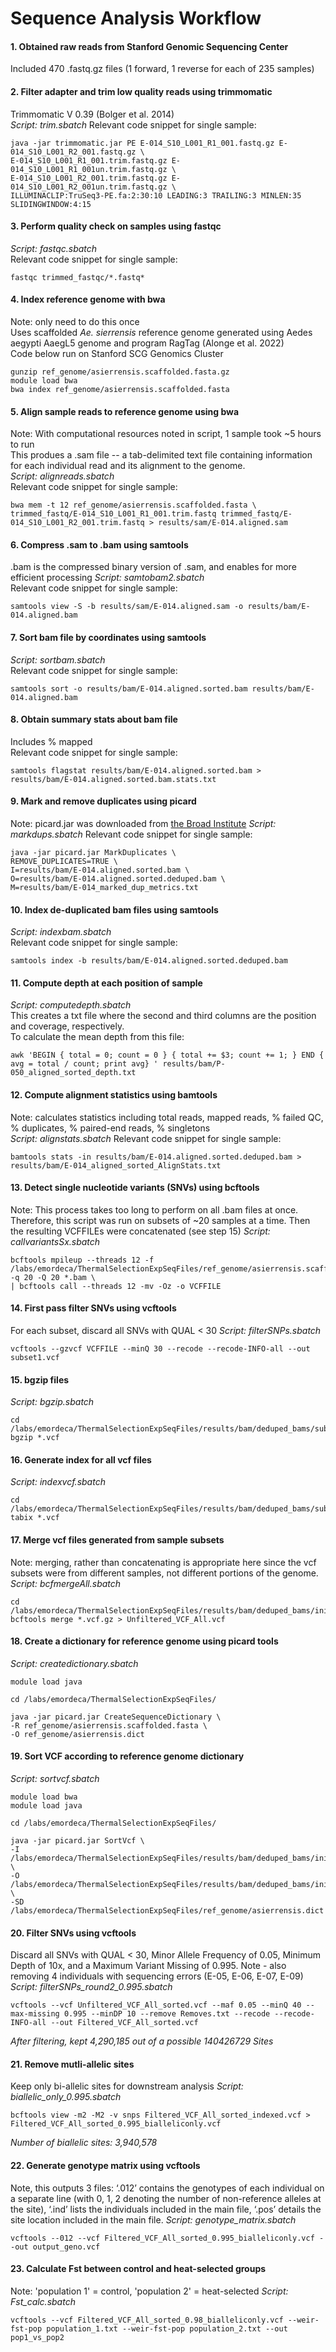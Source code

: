 # Sequence Analysis Workflow 

#### 1. Obtained raw reads from Stanford Genomic Sequencing Center   
Included 470 .fastq.gz files (1 forward, 1 reverse for each of 235 samples)

#### 2. Filter adapter and trim low quality reads using trimmomatic
Trimmomatic V 0.39 (Bolger et al. 2014)  
*Script: trim.sbatch* 
Relevant code snippet for single sample: 
```
java -jar trimmomatic.jar PE E-014_S10_L001_R1_001.fastq.gz E-014_S10_L001_R2_001.fastq.gz \
E-014_S10_L001_R1_001.trim.fastq.gz E-014_S10_L001_R1_001un.trim.fastq.gz \
E-014_S10_L001_R2_001.trim.fastq.gz E-014_S10_L001_R2_001un.trim.fastq.gz \
ILLUMINACLIP:TruSeq3-PE.fa:2:30:10 LEADING:3 TRAILING:3 MINLEN:35 SLIDINGWINDOW:4:15
```

#### 3. Perform quality check on samples using fastqc
*Script: fastqc.sbatch*    
Relevant code snippet for single sample:
```
fastqc trimmed_fastqc/*.fastq*
```

#### 4. Index reference genome with bwa
Note: only need to do this once   
Uses scaffolded *Ae. sierrensis* reference genome generated using Aedes aegypti AaegL5 genome and program RagTag (Alonge et al. 2022)   
Code below run on Stanford SCG Genomics Cluster  
```
gunzip ref_genome/asierrensis.scaffolded.fasta.gz
module load bwa
bwa index ref_genome/asierrensis.scaffolded.fasta
```
#### 5. Align sample reads to reference genome using bwa
Note: With computational resources noted in script, 1 sample took ~5 hours to run   
This produes a .sam file -- a tab-delimited text file containing information for each individual read and its alignment to the genome.   
*Script: alignreads.sbatch*  
Relevant code snippet for single sample:
```
bwa mem -t 12 ref_genome/asierrensis.scaffolded.fasta \
trimmed_fastq/E-014_S10_L001_R1_001.trim.fastq trimmed_fastq/E-014_S10_L001_R2_001.trim.fastq > results/sam/E-014.aligned.sam
```

#### 6. Compress .sam to .bam using samtools
.bam is the compressed binary version of .sam, and enables for more efficient processing
*Script: samtobam2.sbatch*  
Relevant code snippet for single sample:
```
samtools view -S -b results/sam/E-014.aligned.sam -o results/bam/E-014.aligned.bam
```

#### 7. Sort bam file by coordinates using samtools
*Script: sortbam.sbatch*   
Relevant code snippet for single sample:
```
samtools sort -o results/bam/E-014.aligned.sorted.bam results/bam/E-014.aligned.bam
```

#### 8. Obtain summary stats about bam file 
Includes % mapped    
Relevant code snippet for single sample:
```
samtools flagstat results/bam/E-014.aligned.sorted.bam > results/bam/E-014.aligned.sorted.bam.stats.txt
```

#### 9. Mark and remove duplicates using picard
Note: picard.jar was downloaded from [the Broad Institute](https://broadinstitute.github.io/picard/)
*Script: markdups.sbatch*
Relevant code snippet for single sample:
```
java -jar picard.jar MarkDuplicates \
REMOVE_DUPLICATES=TRUE \
I=results/bam/E-014.aligned.sorted.bam \
O=results/bam/E-014.aligned.sorted.deduped.bam \
M=results/bam/E-014_marked_dup_metrics.txt
```

#### 10. Index de-duplicated bam files using samtools
*Script: indexbam.sbatch*   
Relevant code snippet for single sample:
```
samtools index -b results/bam/E-014.aligned.sorted.deduped.bam
```

#### 11. Compute depth at each position of sample
*Script: computedepth.sbatch*   
This creates a txt file where the second and third columns are the position and coverage, respectively.   
To calculate the mean depth from this file:
```
awk 'BEGIN { total = 0; count = 0 } { total += $3; count += 1; } END { avg = total / count; print avg} ' results/bam/P-050_aligned_sorted_depth.txt
```

#### 12. Compute alignment statistics using bamtools
Note: calculates statistics including total reads, mapped reads, % failed QC, % duplicates, % paired-end reads, % singletons   
*Script: alignstats.sbatch* 
Relevant code snippet for single sample:
```
bamtools stats -in results/bam/E-014.aligned.sorted.deduped.bam > results/bam/E-014_aligned_sorted_AlignStats.txt
```

#### 13. Detect single nucleotide variants (SNVs) using bcftools
Note: This process takes too long to perform on all .bam files at once. Therefore, this script was run on subsets of ~20 samples at a time. Then the resulting VCFFILEs were concatenated (see step 15)
*Script: callvariantsSx.sbatch* 
```
bcftools mpileup --threads 12 -f /labs/emordeca/ThermalSelectionExpSeqFiles/ref_genome/asierrensis.scaffolded.fasta -q 20 -Q 20 *.bam \
| bcftools call --threads 12 -mv -Oz -o VCFFILE
```

#### 14. First pass filter SNVs using vcftools
For each subset, discard all SNVs with QUAL < 30
*Script: filterSNPs.sbatch* 
```
vcftools --gzvcf VCFFILE --minQ 30 --recode --recode-INFO-all --out subset1.vcf
```

#### 15. bgzip files
*Script: bgzip.sbatch*
```module load tabix
cd /labs/emordeca/ThermalSelectionExpSeqFiles/results/bam/deduped_bams/subset1
bgzip *.vcf
```

#### 16. Generate index for all vcf files
*Script: indexvcf.sbatch*
```module load tabix
cd /labs/emordeca/ThermalSelectionExpSeqFiles/results/bam/deduped_bams/subset1
tabix *.vcf
```

#### 17. Merge vcf files generated from sample subsets
Note: merging, rather than concatenating is appropriate here since the vcf subsets were from different samples, not different portions of the genome.
*Script: bcfmergeAll.sbatch*
```
cd /labs/emordeca/ThermalSelectionExpSeqFiles/results/bam/deduped_bams/initialfilter_vcffiles/
bcftools merge *.vcf.gz > Unfiltered_VCF_All.vcf
```

#### 18. Create a dictionary for reference genome using picard tools
*Script: createdictionary.sbatch*
```
module load java

cd /labs/emordeca/ThermalSelectionExpSeqFiles/

java -jar picard.jar CreateSequenceDictionary \
-R ref_genome/asierrensis.scaffolded.fasta \
-O ref_genome/asierrensis.dict
```

#### 19. Sort VCF according to reference genome dictionary
*Script: sortvcf.sbatch*
```
module load bwa
module load java

cd /labs/emordeca/ThermalSelectionExpSeqFiles/

java -jar picard.jar SortVcf \
-I /labs/emordeca/ThermalSelectionExpSeqFiles/results/bam/deduped_bams/initialfilter_vcffiles/Unfiltered_VCF_All.vcf \
-O /labs/emordeca/ThermalSelectionExpSeqFiles/results/bam/deduped_bams/initialfilter_vcffiles/Unfiltered_VCF_All_sorted.vcf \
-SD /labs/emordeca/ThermalSelectionExpSeqFiles/ref_genome/asierrensis.dict
```

#### 20. Filter SNVs using vcftools
Discard all SNVs with QUAL < 30, Minor Allele Frequency of 0.05, Minimum Depth of 10x, and a Maximum Variant Missing of 0.995.
Note - also removing 4 individuals with sequencing errors (E-05, E-06, E-07, E-09)
*Script: filterSNPs_round2_0.995.sbatch* 
```
vcftools --vcf Unfiltered_VCF_All_sorted.vcf --maf 0.05 --minQ 40 --max-missing 0.995 --minDP 10 --remove Removes.txt --recode --recode-INFO-all --out Filtered_VCF_All_sorted.vcf
```
*After filtering, kept 4,290,185 out of a possible 140426729 Sites*

#### 21. Remove mutli-allelic sites 
Keep only bi-allelic sites for downstream analysis
*Script: biallelic_only_0.995.sbatch*
```
bcftools view -m2 -M2 -v snps Filtered_VCF_All_sorted_indexed.vcf > Filtered_VCF_All_sorted_0.995_bialleliconly.vcf
```
*Number of biallelic sites: 3,940,578*

#### 22. Generate genotype matrix using vcftools
Note, this outputs 3 files: ‘.012’ contains the genotypes of each individual on a separate line (with 0, 1, 2 denoting the number of non-reference alleles at the site), ‘.ind’ lists the individuals included in the main file, ‘.pos’ details the site location included in the main file. 
*Script: genotype_matrix.sbatch*
```
vcftools --012 --vcf Filtered_VCF_All_sorted_0.995_bialleliconly.vcf --out output_geno.vcf
```

#### 23. Calculate Fst between control and heat-selected groups 
Note: 'population 1' = control, 'population 2' = heat-selected
*Script: Fst_calc.sbatch*
```
vcftools --vcf Filtered_VCF_All_sorted_0.98_bialleliconly.vcf --weir-fst-pop population_1.txt --weir-fst-pop population_2.txt --out pop1_vs_pop2
```
